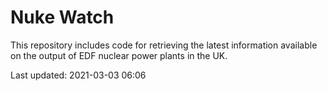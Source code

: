 # Nuke Watch

This repository includes code for retrieving the latest information available on the output of EDF nuclear power plants in the UK.

Last updated: 2021-03-03 06:06
